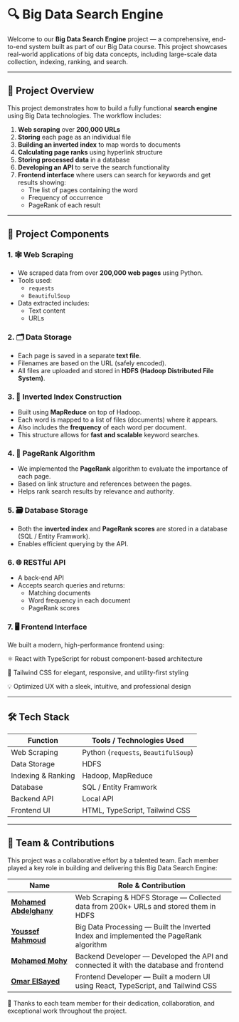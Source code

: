 <!-- 🚀 Overview
This project is a scalable and efficient Search Engine designed to handle large-scale datasets using Big Data technologies. It includes full support for web scraping, HDFS storage, content processing, and an inverted index-based search system. -->

# 🔍 Big Data Search Engine

Welcome to our **Big Data Search Engine** project — a comprehensive, end-to-end system built as part of our Big Data course. This project showcases real-world applications of big data concepts, including large-scale data collection, indexing, ranking, and search.

---

## 🧠 Project Overview

This project demonstrates how to build a fully functional **search engine** using Big Data technologies. The workflow includes:

1. **Web scraping** over **200,000 URLs**
2. **Storing** each page as an individual file
3. **Building an inverted index** to map words to documents
4. **Calculating page ranks** using hyperlink structure
5. **Storing processed data** in a database
6. **Developing an API** to serve the search functionality
7. **Frontend interface** where users can search for keywords and get results showing:
   - The list of pages containing the word
   - Frequency of occurrence
   - PageRank of each result

---

## 🧩 Project Components

### 1. 🕸️ Web Scraping

- We scraped data from over **200,000 web pages** using Python.
- Tools used:
  - `requests`
  - `BeautifulSoup`
- Data extracted includes:
  - Text content
  - URLs

### 2. 🗂️ Data Storage

- Each page is saved in a separate **text file**.
- Filenames are based on the URL (safely encoded).
- All files are uploaded and stored in **HDFS (Hadoop Distributed File System)**.

### 3. 🧾 Inverted Index Construction

- Built using **MapReduce** on top of Hadoop.
- Each word is mapped to a list of files (documents) where it appears.
- Also includes the **frequency** of each word per document.
- This structure allows for **fast and scalable** keyword searches.

### 4. 🧮 PageRank Algorithm

- We implemented the **PageRank** algorithm to evaluate the importance of each page.
- Based on link structure and references between the pages.
- Helps rank search results by relevance and authority.

### 5. 🗃️ Database Storage

- Both the **inverted index** and **PageRank scores** are stored in a database (SQL / Entity Framwork).
- Enables efficient querying by the API.

### 6. 🌐 RESTful API

- A back-end API
- Accepts search queries and returns:
  - Matching documents
  - Word frequency in each document
  - PageRank scores

### 7. 🖥️ Frontend Interface
We built a modern, high-performance frontend using:

⚛️ React with TypeScript for robust component-based architecture

🎨 Tailwind CSS for elegant, responsive, and utility-first styling

💡 Optimized UX with a sleek, intuitive, and professional design

---

## 🛠️ Tech Stack

| Function           | Tools / Technologies Used            |
|--------------------|--------------------------------------|
| Web Scraping       | Python (`requests`, `BeautifulSoup`) |
| Data Storage       | HDFS                                 |
| Indexing & Ranking | Hadoop, MapReduce                    |
| Database           |SQL / Entity Framwork                     |
| Backend API        |Local API                      |
| Frontend UI        | HTML, TypeScript, Tailwind CSS      |


---
## 👥 Team & Contributions

This project was a collaborative effort by a talented team. Each member played a key role in building and delivering this Big Data Search Engine:

| Name                                             | Role & Contribution                                                                 |
|--------------------------------------------------|--------------------------------------------------------------------------------------|
| **[Mohamed Abdelghany](https://github.com/Mo7amed3bdelghany)** | Web Scraping & HDFS Storage — Collected data from 200k+ URLs and stored them in HDFS |
| **[Youssef Mahmoud ](https://github.com/Youssef-Ma7moud-Eid)**        | Big Data Processing — Built the Inverted Index and implemented the PageRank algorithm |
| **[Mohamed Mohy](https://github.com/MohamedMohyEldein)**    | Backend Developer — Developed the API and connected it with the database and frontend |
| **[Omar ElSayed](https://github.com/OmarElsayed3)**      | Frontend Developer — Built a modern UI using React, TypeScript, and Tailwind CSS     |

🙌 Thanks to each team member for their dedication, collaboration, and exceptional work throughout the project.